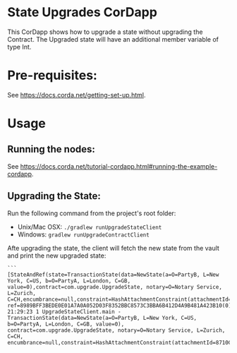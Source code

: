 

# State Upgrades CorDapp

This CorDapp shows how to upgrade a state without upgrading the Contract. The Upgraded state will have an additional member variable of type Int.

# Pre-requisites:
  
See https://docs.corda.net/getting-set-up.html.

# Usage

## Running the nodes:

See https://docs.corda.net/tutorial-cordapp.html#running-the-example-cordapp.

## Upgrading the State:

Run the following command from the project's root folder:

* Unix/Mac OSX: `./gradlew runUpgradeStateClient`
* Windows: `gradlew runUpgradeContractClient`

Afte upgrading the state, the client will fetch the new state from the vault and print the new upgraded state:

    ```
    [StateAndRef(state=TransactionState(data=NewState(a=O=PartyB, L=New York, C=US, b=O=PartyA, L=London, C=GB, value=0),contract=com.upgrade.UpgradeState, notary=O=Notary Service, L=Zurich, C=CH,encumbrance=null,constraint=HashAttachmentConstraint(attachmentId=8710C495B07B0FF933A8FA41A92FC9AB9D86ADB54CB8382CC441427FCE3919D7)), ref=8989BFF3BEDE0E01A7A0A052D03F8352BBC8573C3BBA6B412D4A9B481A423B10(0))]I 21:29:23 1 UpgradeStateClient.main -TransactionState(data=NewState(a=O=PartyB, L=New York, C=US, b=O=PartyA, L=London, C=GB, value=0), contract=com.upgrade.UpgradeState, notary=O=Notary Service, L=Zurich, C=CH, encumbrance=null,constraint=HashAttachmentConstraint(attachmentId=8710C495B07B0FF933A8FA41A92FC9AB9D86ADB54CB8382CC441427FCE3919D7))
```
